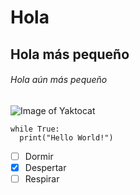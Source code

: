 # Hola
## Hola más pequeño
###### Hola aún más pequeño

![Image of Yaktocat](https://octodex.github.com/images/yaktocat.png)

```
while True:
  print("Hello World!")
```

- [ ] Dormir
- [x] Despertar
- [ ] Respirar
